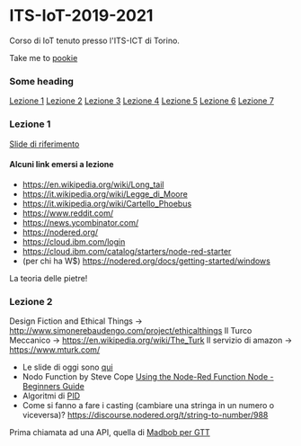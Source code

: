 # ITS-IoT-2019-2021
Corso di IoT tenuto presso l'ITS-ICT di Torino.

Take me to [pookie](#pookie)
### <a name="pookie"></a>Some heading


[Lezione 1](#lez1)
[Lezione 2](#lez2)
[Lezione 3](#lez3)
[Lezione 4](#lez4)
[Lezione 5](#lez5)
[Lezione 6](#lez6)
[Lezione 7](#lez7)


### <a name="lez1"></a>Lezione 1

[Slide di riferimento](https://www.slideshare.net/davide.gomba/audizione-comune-di-torino-fablab-torino-officine-innesto)

#### Alcuni link emersi a lezione
* https://en.wikipedia.org/wiki/Long_tail
* https://it.wikipedia.org/wiki/Legge_di_Moore
* https://it.wikipedia.org/wiki/Cartello_Phoebus
* https://www.reddit.com/  
* https://news.ycombinator.com/
* https://nodered.org/
* https://cloud.ibm.com/login
* https://cloud.ibm.com/catalog/starters/node-red-starter
* (per chi ha W$) https://nodered.org/docs/getting-started/windows

La teoria delle pietre!

### <a name="lez2"></a>Lezione 2

Design Fiction and Ethical Things → http://www.simonerebaudengo.com/project/ethicalthings
Il Turco Meccanico → https://en.wikipedia.org/wiki/The_Turk
Il servizio di amazon → https://www.mturk.com/

* Le slide di oggi sono [qui](https://docs.google.com/presentation/d/1Qne9nm0K6w9GlWtO4VBmqTo1pW4Y4vOILFlhFwAxFUk/edit#slide=id.p)
* Nodo Function by Steve Cope [Using the Node-Red Function Node - Beginners Guide](http://www.steves-internet-guide.com/node-red-functions/)
* Algoritmi di [PID](https://it.wikipedia.org/wiki/Controllo_PID)
* Come si fanno a fare i casting (cambiare una stringa in un numero o viceversa)? https://discourse.nodered.org/t/string-to-number/988

Prima chiamata ad una API, quella di [Madbob per GTT](https://gpa.madbob.org/)
